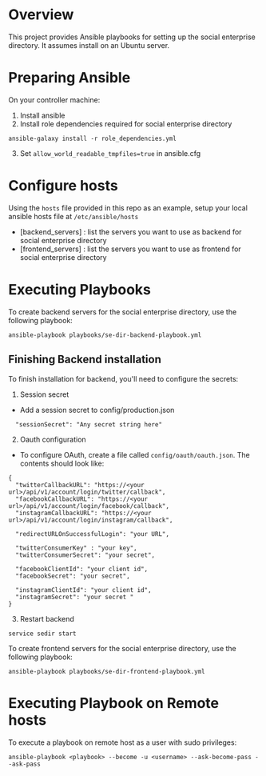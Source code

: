 # Overview

This project provides Ansible playbooks for setting up the social enterprise directory. It assumes install on an Ubuntu server.

# Preparing Ansible

On your controller machine:

1. Install ansible
2. Install role dependencies required for social enterprise directory

  `ansible-galaxy install -r role_dependencies.yml`

3. Set `allow_world_readable_tmpfiles=true` in ansible.cfg

# Configure hosts

Using the `hosts` file provided in this repo as an example, setup your local ansible hosts file at `/etc/ansible/hosts`

* [backend_servers] : list the servers you want to use as backend for social enterprise directory
* [frontend_servers] : list the servers you want to use as frontend for social enterprise directory

# Executing Playbooks

To create backend servers for the social enterprise directory, use the following playbook:

  `ansible-playbook playbooks/se-dir-backend-playbook.yml`

## Finishing Backend installation
  To finish installation for backend, you'll need to configure the secrets:

1.  Session secret
* Add a session secret to config/production.json
```
  "sessionSecret": "Any secret string here"
```

2.  Oauth configuration
* To configure OAuth, create a file called `config/oauth/oauth.json`. The contents should look like:

```
{
  "twitterCallbackURL": "https://<your url>/api/v1/account/login/twitter/callback",
  "facebookCallbackURL": "https://<your url>/api/v1/account/login/facebook/callback",
  "instagramCallbackURL": "https://<your url>/api/v1/account/login/instagram/callback",

  "redirectURLOnSuccessfulLogin": "your URL",

  "twitterConsumerKey" : "your key",
  "twitterConsumerSecret": "your secret",

  "facebookClientId": "your client id",
  "facebookSecret": "your secret",

  "instagramClientId": "your client id",
  "instagramSecret": "your secret "
}
```

3. Restart backend

  `service sedir start`


To create frontend servers for the social enterprise directory, use the following playbook:

  `ansible-playbook playbooks/se-dir-frontend-playbook.yml`

# Executing Playbook on Remote hosts

To execute a playbook on remote host as a user with sudo privileges:

  `ansible-playbook <playbook> --become -u <username> --ask-become-pass --ask-pass`
